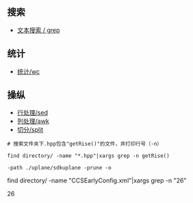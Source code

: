 

## 搜索

- [文本搜索 / grep](./grep.md)

## 统计

- [统计/wc](./wc.md)

## 操纵

- [行处理/sed](./sed.md)
- [列处理/awk](./awk.md)
- [切分/split](./split.md)

```
# 搜索文件夹下.hpp包含"getRise()"的文件，并打印行号（-n）

find directory/ -name "*.hpp"|xargs grep -n getRise()

-path ./uplane/sdkuplane -prune -o

```

find directory/ -name "CCSEarlyConfig.xml"|xargs grep -n "<tag name="ccs.service.aamem.hpdmpool.id" type="u32">26</tag>"

<tag name="ccs.service.aamem.hpdmpool.id" type="u32">26</tag>
